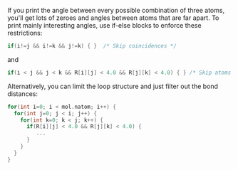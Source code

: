 If you print the angle between every possible combination of three atoms, you'll get lots of zeroes and angles between atoms that are far apart.   To print mainly interesting angles, use if-else blocks to enforce these restrictions:
```c++
if(i!=j && i!=k && j!=k) { }  /* Skip coincidences */
```

and
```c++
if(i < j && j < k && R[i][j] < 4.0 && R[j][k] < 4.0) { } /* Skip atoms far apart (specifically with bond distances > 4.0 bohr) */
```

Alternatively, you can limit the loop structure and just filter out the bond distances:
```c++
for(int i=0; i < mol.natom; i++) {
  for(int j=0; j < i; j++) {
    for(int k=0; k < j; k++) {
      if(R[i][j] < 4.0 && R[j][k] < 4.0) {
         ...
      }
    }
  }
}
```
